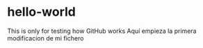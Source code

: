 # hello-world
This is only for testing how GitHub works
Aquí empieza la primera modificacion de mi fichero
